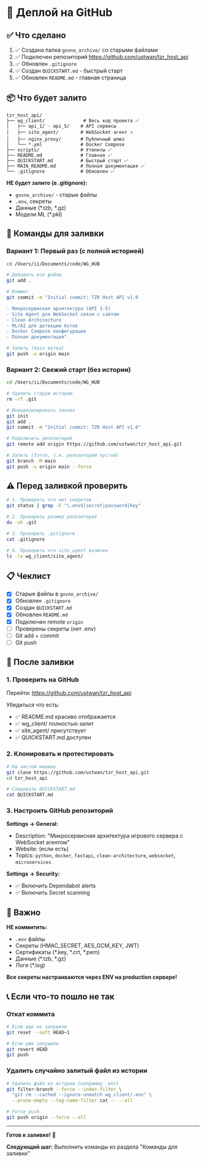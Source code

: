 # 🚀 Деплой на GitHub

## ✅ Что сделано

1. ✅ Создана папка `govno_archive/` со старыми файлами
2. ✅ Подключен репозиторий https://github.com/ustwan/tzr_host_api
3. ✅ Обновлен `.gitignore`
4. ✅ Создан `QUICKSTART.md` - быстрый старт
5. ✅ Обновлен `README.md` - главная страница

## 📦 Что будет залито

```
tzr_host_api/
├── wg_client/              # Весь код проекта ✅
│   ├── api_1/ - api_5/    # API сервисы
│   ├── site_agent/        # WebSocket агент ⭐
│   ├── nginx_proxy/       # Публичный шлюз
│   └── *.yml              # Docker Compose
├── scripts/               # Утилиты ✅
├── README.md              # Главная ✅
├── QUICKSTART.md          # Быстрый старт ✅
├── MAIN_README.md         # Полная документация ✅
└── .gitignore             # Обновлен ✅
```

**НЕ будет залито (в .gitignore):**
- `govno_archive/` - старые файлы
- `.env`, секреты
- Данные (*.tzb, *.gz)
- Модели ML (*.pkl)

## 🚀 Команды для заливки

### Вариант 1: Первый раз (с полной историей)

```bash
cd /Users/ii/Documents/code/WG_HUB

# Добавить все файлы
git add .

# Коммит
git commit -m "Initial commit: TZR Host API v1.0

- Микросервисная архитектура (API 1-5)
- Site Agent для WebSocket связи с сайтом
- Clean Architecture
- ML/AI для детекции ботов
- Docker Compose конфигурации
- Полная документация"

# Залить (main ветка)
git push -u origin main
```

### Вариант 2: Свежий старт (без истории)

```bash
cd /Users/ii/Documents/code/WG_HUB

# Удалить старую историю
rm -rf .git

# Инициализировать заново
git init
git add .
git commit -m "Initial commit: TZR Host API v1.0"

# Подключить репозиторий
git remote add origin https://github.com/ustwan/tzr_host_api.git

# Залить (force, т.к. репозиторий пустой)
git branch -M main
git push -u origin main --force
```

## ⚠️ Перед заливкой проверить

```bash
# 1. Проверить что нет секретов
git status | grep -E "\.env$|secret|password|key"

# 2. Проверить размер репозитория
du -sh .git

# 3. Проверить .gitignore
cat .gitignore

# 4. Проверить что site_agent включен
ls -la wg_client/site_agent/
```

## 📋 Чеклист

- [x] Старые файлы в `govno_archive/`
- [x] Обновлен `.gitignore`
- [x] Создан `QUICKSTART.md`
- [x] Обновлен `README.md`
- [x] Подключен remote `origin`
- [ ] Проверены секреты (нет .env)
- [ ] Git add + commit
- [ ] Git push

## 🎯 После заливки

### 1. Проверить на GitHub

Перейти: https://github.com/ustwan/tzr_host_api

Убедиться что есть:
- ✅ README.md красиво отображается
- ✅ wg_client/ полностью залит
- ✅ site_agent/ присутствует
- ✅ QUICKSTART.md доступен

### 2. Клонировать и протестировать

```bash
# На чистой машине
git clone https://github.com/ustwan/tzr_host_api.git
cd tzr_host_api

# Следовать QUICKSTART.md
cat QUICKSTART.md
```

### 3. Настроить GitHub репозиторий

**Settings → General:**
- Description: "Микросервисная архитектура игрового сервера с WebSocket агентом"
- Website: (если есть)
- Topics: `python`, `docker`, `fastapi`, `clean-architecture`, `websocket`, `microservices`

**Settings → Security:**
- ✅ Включить Dependabot alerts
- ✅ Включить Secret scanning

## 🔐 Важно

**НЕ коммитить:**
- `.env` файлы
- Секреты (HMAC_SECRET, AES_GCM_KEY, JWT)
- Сертификаты (*.key, *.crt, *.pem)
- Данные (*.tzb, *.gz)
- Логи (*.log)

**Все секреты настраиваются через ENV на production сервере!**

## 📞 Если что-то пошло не так

### Откат коммита

```bash
# Если еще не запушили
git reset --soft HEAD~1

# Если уже запушили
git revert HEAD
git push
```

### Удалить случайно залитый файл из истории

```bash
# Удалить файл из истории (например .env)
git filter-branch --force --index-filter \
  "git rm --cached --ignore-unmatch wg_client/.env" \
  --prune-empty --tag-name-filter cat -- --all

# Force push
git push origin --force --all
```

---

**Готов к заливке!** 🚀

**Следующий шаг:** Выполнить команды из раздела "Команды для заливки"

